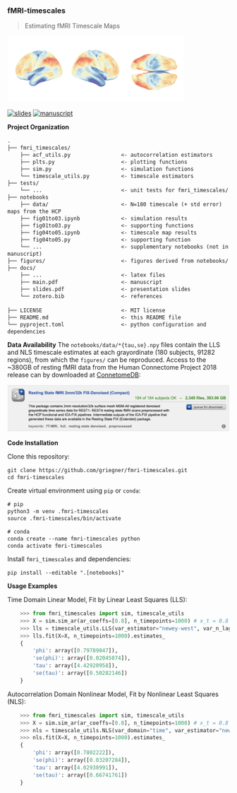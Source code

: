 ### fMRI-timescales
> Estimating fMRI Timescale Maps

<img src="./figures/hcp-tstats.png" width="400"/>

[![slides](https://img.shields.io/badge/slides-PDF-red?style=flat&logo=google-slides&logoColor=white)](https://griegner.github.io/fmri-timescales/wnar.pdf)
[![manuscript](https://img.shields.io/badge/manuscript-PDF-red?style=flat&logo=google-docs&logoColor=white)](https://griegner.github.io/fmri-timescales/main.pdf)

**Project Organization**
```
.
├── fmri_timescales/
    ├── acf_utils.py                <- autocorrelation estimators
    ├── plts.py                     <- plotting functions
    ├── sim.py                      <- simulation functions
    └── timescale_utils.py          <- timescale estimators
├── tests/
    └── ...                         <- unit tests for fmri_timescales/
├── notebooks
    ├── data/                       <- N=180 timescale (+ std error) maps from the HCP
    ├── fig01to03.ipynb             <- simulation results
    ├── fig01to03.py                <- supporting functions
    ├── fig04to05.ipynb             <- timescale map results
    ├── fig04to05.py                <- supporting function
    └── ...                         <- supplementary notebooks (not in manuscript)
├── figures/                        <- figures derived from notebooks/
├── docs/
    ├── ...                         <- latex files
    ├── main.pdf                    <- manuscript
    ├── slides.pdf                  <- presentation slides
    └── zotero.bib                  <- references

├── LICENSE                         <- MIT license
├── README.md                       <- this README file
└── pyproject.toml                  <- python configuration and dependencies
```

**Data Availability**
The `notebooks/data/*{tau,se}.npy` files contain the LLS and NLS timescale estimates at each grayordinate (180 subjects, 91282 regions), from which the `figures/` can be reproduced. Access to the ~380GB of resting fMRI data from the Human Connectome Project 2018 release can by downloaded at [ConnetomeDB](https://db.humanconnectome.org/app/template/Login.vm):

<img src="./figures/hcp-dataset.png" width="800"/>

**Code Installation**

Clone this repository:
```
git clone https://github.com/griegner/fmri-timescales.git
cd fmri-timescales
```

Create virtual environment using `pip` or `conda`:
```
# pip
python3 -m venv .fmri-timescales
source .fmri-timescales/bin/activate
```

```
# conda
conda create --name fmri-timescales python
conda activate fmri-timescales
```


Install `fmri_timescales` and dependencies:
```
pip install --editable ".[notebooks]"
```

**Usage Examples**

Time Domain Linear Model, Fit by Linear Least Squares (LLS):
```python
    >>> from fmri_timescales import sim, timescale_utils
    >>> X = sim.sim_ar(ar_coeffs=[0.8], n_timepoints=1000) # x_t = 0.8 x_{t-1} + e_t
    >>> lls = timescale_utils.LLS(var_estimator="newey-west", var_n_lags=10)
    >>> lls.fit(X=X, n_timepoints=1000).estimates_
    {
        'phi': array([0.79789847]),
        'se(phi)': array([0.02045074]),
        'tau': array([4.42920958]),
        'se(tau)': array([0.50282146])
    }
```

Autocorrelation Domain Nonlinear Model, Fit by Nonlinear Least Squares (NLS):
```python
    >>> from fmri_timescales import sim, timescale_utils
    >>> X = sim.sim_ar(ar_coeffs=[0.8], n_timepoints=1000) # x_t = 0.8 x_{t-1} + e_t
    >>> nls = timescale_utils.NLS(var_domain="time", var_estimator="newey-west", var_n_lags=10)
    >>> nls.fit(X=X, n_timepoints=1000).estimates_
    {
        'phi': array([0.7802222]),
        'se(phi)': array([0.03207284]),
        'tau': array([4.02938991]),
        'se(tau)': array([0.66741761])
    }
```

